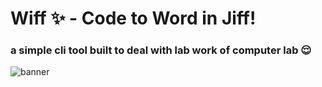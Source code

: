 # Wiff ✨ - Code to Word in Jiff! 
### a simple cli tool built to deal with lab work of computer lab 😌



![banner](https://res.cloudinary.com/dnwckxyyr/image/upload/v1708713905/pferlvehyj2zigq053tj.png)
